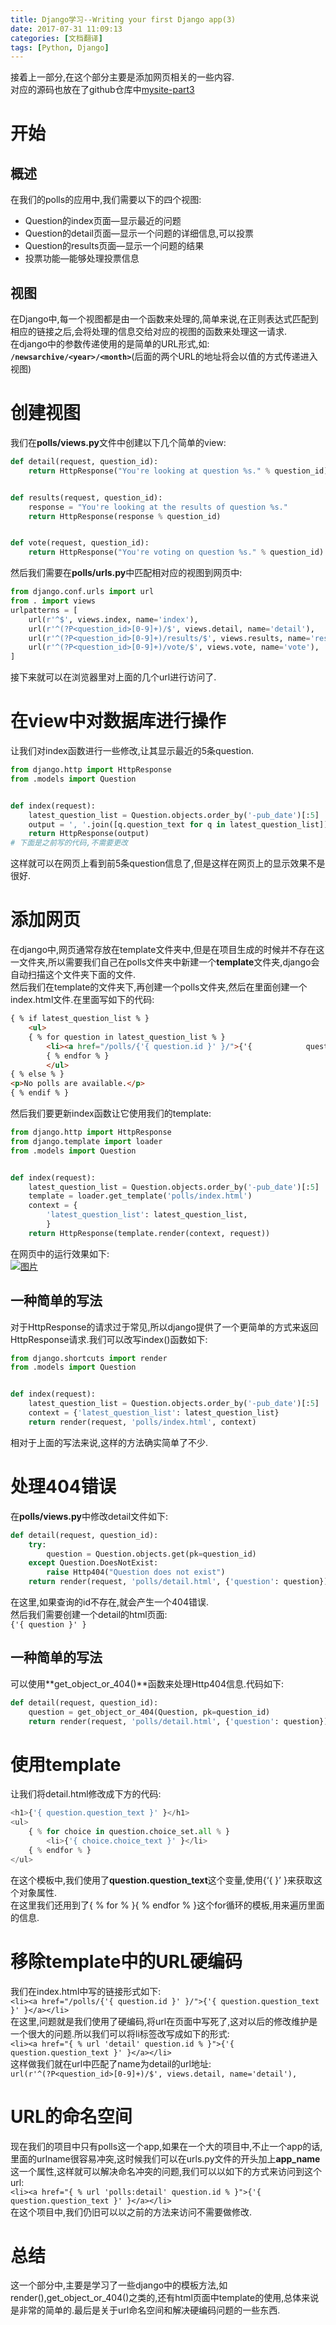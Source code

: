 ```yaml
---
title: Django学习--Writing your first Django app(3)
date: 2017-07-31 11:09:13
categories: [文档翻译]
tags: [Python, Django]
---
```

接着上一部分,在这个部分主要是添加网页相关的一些内容.  
对应的源码也放在了github仓库中[mysite-part3](https://github.com/913647909/mysite/tree/part3)

[](#开始 "开始")开始
==============

[](#概述 "概述")概述
--------------

在我们的polls的应用中,我们需要以下的四个视图:

*   Question的index页面—显示最近的问题
*   Question的detail页面—显示一个问题的详细信息,可以投票
*   Question的results页面—显示一个问题的结果
*   投票功能—能够处理投票信息
<!-- more -->
[](#视图 "视图")视图
--------------

在Django中,每一个视图都是由一个函数来处理的,简单来说,在正则表达式匹配到相应的链接之后,会将处理的信息交给对应的视图的函数来处理这一请求.  
在django中的参数传递使用的是简单的URL形式,如: **`/newsarchive/<year>/<month>`**(后面的两个URL的地址将会以值的方式传递进入视图)

[](#创建视图 "创建视图")创建视图
====================

我们在**polls/views.py**文件中创建以下几个简单的view:  
```python
def detail(request, question_id):    
    return HttpResponse("You're looking at question %s." % question_id)


def results(request, question_id):    
    response = "You're looking at the results of question %s."    
    return HttpResponse(response % question_id)


def vote(request, question_id):    
    return HttpResponse("You're voting on question %s." % question_id)
```
然后我们需要在**polls/urls.py**中匹配相对应的视图到网页中:  
```python
from django.conf.urls import url
from . import views
urlpatterns = [    
    url(r'^$', views.index, name='index'),    
    url(r'^(?P<question_id>[0-9]+)/$', views.detail, name='detail'),    
    url(r'^(?P<question_id>[0-9]+)/results/$', views.results, name='results'),    
    url(r'^(?P<question_id>[0-9]+)/vote/$', views.vote, name='vote'),
]
```
接下来就可以在浏览器里对上面的几个url进行访问了.

[](#在view中对数据库进行操作 "在view中对数据库进行操作")在view中对数据库进行操作
==================================================

让我们对index函数进行一些修改,让其显示最近的5条question.  
```python
from django.http import HttpResponse
from .models import Question


def index(request):    
    latest_question_list = Question.objects.order_by('-pub_date')[:5]    
    output = ', '.join([q.question_text for q in latest_question_list])    
    return HttpResponse(output)
# 下面是之前写的代码,不需要更改
```
这样就可以在网页上看到前5条question信息了,但是这样在网页上的显示效果不是很好.

[](#添加网页 "添加网页")添加网页
====================

在django中,网页通常存放在template文件夹中,但是在项目生成的时候并不存在这一文件夹,所以需要我们自己在polls文件夹中新建一个**template**文件夹,django会自动扫描这个文件夹下面的文件.  
然后我们在template的文件夹下,再创建一个polls文件夹,然后在里面创建一个index.html文件.在里面写如下的代码:  
```html
{ % if latest_question_list % }    
    <ul>    
    { % for question in latest_question_list % }        
        <li><a href="/polls/{'{ question.id }' }/">{'{            question.question_text }' }</a></li>    
        { % endfor % }    
        </ul>
{ % else % }    
<p>No polls are available.</p>
{ % endif % }
```
然后我们要更新index函数让它使用我们的template:  

```python
from django.http import HttpResponse
from django.template import loader
from .models import Question


def index(request):    
    latest_question_list = Question.objects.order_by('-pub_date')[:5]    
    template = loader.get_template('polls/index.html')    
    context = {        
        'latest_question_list': latest_question_list,    
        }    
    return HttpResponse(template.render(context, request))
```

在网页中的运行效果如下:  
[![图片](http://misakatang.oss-cn-beijing.aliyuncs.com/201707314.jpg)](http://misakatang.oss-cn-beijing.aliyuncs.com/201707314.jpg "图片")

[](#一种简单的写法 "一种简单的写法")一种简单的写法
-----------------------------

对于HttpResponse的请求过于常见,所以django提供了一个更简单的方式来返回HttpResponse请求.我们可以改写index()函数如下:  
```python
from django.shortcuts import render
from .models import Question


def index(request):    
    latest_question_list = Question.objects.order_by('-pub_date')[:5]    
    context = {'latest_question_list': latest_question_list}    
    return render(request, 'polls/index.html', context)
```
相对于上面的写法来说,这样的方法确实简单了不少.

[](#处理404错误 "处理404错误")处理404错误
=============================

在**polls/views.py**中修改detail文件如下:  
```python
def detail(request, question_id):    
    try:        
        question = Question.objects.get(pk=question_id)    
    except Question.DoesNotExist:        
        raise Http404("Question does not exist")    
    return render(request, 'polls/detail.html', {'question': question})
```
在这里,如果查询的id不存在,就会产生一个404错误.  
然后我们需要创建一个detail的html页面:  
`{'{ question }' }`

[](#一种简单的写法-1 "一种简单的写法")一种简单的写法
-------------------------------

可以使用**get\_object\_or_404()**函数来处理Http404信息.代码如下:  
```python
def detail(request, question_id):    
    question = get_object_or_404(Question, pk=question_id)    
    return render(request, 'polls/detail.html', {'question': question})
```

[](#使用template "使用template")使用template
======================================

让我们将detail.html修改成下方的代码:  
```python
<h1>{'{ question.question_text }' }</h1>
<ul>
    { % for choice in question.choice_set.all % }    
        <li>{'{ choice.choice_text }' }</li>
    { % endfor % }
</ul>
```
在这个模板中,我们使用了**question.question_text**这个变量,使用{‘{ }’ }来获取这个对象属性.  
在这里我们还用到了{ % for % }{ % endfor % }这个for循环的模板,用来遍历里面的信息.

[](#移除template中的URL硬编码 "移除template中的URL硬编码")移除template中的URL硬编码
==============================================================

我们在index.html中写的链接形式如下:  
`<li><a href="/polls/{'{ question.id }' }/">{'{ question.question_text }' }</a></li>`  
在这里,问题就是我们使用了硬编码,将url在页面中写死了,这对以后的修改维护是一个很大的问题.所以我们可以将li标签改写成如下的形式:  
`<li><a href="{ % url 'detail' question.id % }">{'{ question.question_text }' }</a></li>`  
这样做我们就在url中匹配了name为detail的url地址:  
`url(r'^(?P<question_id>[0-9]+)/$', views.detail, name='detail'),`

[](#URL的命名空间 "URL的命名空间")URL的命名空间
================================

现在我们的项目中只有polls这一个app,如果在一个大的项目中,不止一个app的话,里面的urlname很容易冲突,这时候我们可以在urls.py文件的开头加上**app_name**这一个属性,这样就可以解决命名冲突的问题,我们可以以如下的方式来访问到这个url:  
`<li><a href="{ % url 'polls:detail' question.id % }">{'{ question.question_text }' }</a></li>`  
在这个项目中,我们仍旧可以以之前的方法来访问不需要做修改.

[](#总结 "总结")总结
==============

这一个部分中,主要是学习了一些django中的模板方法,如render(),get\_object\_or_404()之类的,还有html页面中template的使用,总体来说是非常的简单的.最后是关于url命名空间和解决硬编码问题的一些东西.